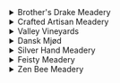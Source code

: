 <details>
  <summary>Brother's Drake Meadery</summary>
  <p>
    
|Mead|Flavors/Tasting Notes|
|:---|:---|
|Battle Axe|"A sweet cranberry melomel infused with vanilla and juniper berries. Unapologetically tart upfront like cranberries with a smooth finish that is sweet and hints at the vanilla and juniper infusion."|
|Blueberry Yum Yum|Blueberry|
|California Gold|"Dry traditional with Mendocino Forest honey aged on American oak"|
|Honey Oak|"Ohio wildflower honey traditional mead aged on French and American Oak. Pronounced honey nose. Flavors of caramel and woodiness are enhance by the oak."|
|Blackjack|"Crafted from locally sourced raw honey and black currant, Blackjack is a 21 on flavor. Our tart and earthy berry brew has full, smooth body from honey. The finish is slightly sweet. Game on."|
|Passion|"A blend of honey and passion fruit."|
|Julien's Pyment|"A genius is born! Our mead master, Julian, has taken bold first steps into grape fermentation with this tasty riff on the pyment style - honey blended with Concord grapes and blueberries: Sweet"|
|Gravenstein|"A dry slightly carbonated and sour cyser from Gravenstein varietal apples from Sonoma and wildflower honey from Mendocino."|
|Wild Ohio|"Wild Ohio is mead in its most traditional form. Just local raw wildflower honey, water and yeast are blended and fermented. Sugar removed during fermentation leaves only flavors of honey wine with a semi-dry finish."|
|Bourban Apple Pie|"Our apple pie mead aged for 12 months in Middle West Bourbon Barrels : Sweet"|
|Orange Blossom|"Traditional dry mead from citrus tree honey : Dry"|
  
  </p>
</details>

<details>
  <summary>Crafted Artisan Meadery</summary>
  <p>

|Mead|Flavors/Tasting Notes|
|:---|:---|
|Dragon Heart|apple cider, cherry and raspberry. Wildflower honey|
|Stranger Bings|"Bing Cherry, Graham Cracker Crust, Vanilla"|
|The Dispear|"Sweet Pear Juice, Honey and Fresh Cardamom Spice"|
|Mystic Currants|"Tart dark fruit with balanced sweetness. Piney juniper berry aroma with similar notes that are well incorporated on finish and throughout."|

  </p>
</details>


<details>
  <summary>Valley Vineyards</summary>
  <p>

|Mead|Flavors/Tasting Notes|
|:---|:---|
|Honey Mead|Traditional with clover honey|

  </p>
</details>


<details>
  <summary>Dansk Mjød</summary>
  <p>

|Mead|Flavors/Tasting Notes|
|:---|:---|
|Viking Blod|"Nordic honey wine with hibicus and hops added"|

  </p>
</details>


<details>
  <summary>Silver Hand Meadery</summary>
  <p>

|Mead|Flavors/Tasting Notes|
|:---|:---|
|Colonial Williamsburg Mead|barrel-aged, Virginia wildflower honey|

  </p>
</details>

<details>
  <summary>Feisty Meadery</summary>
  <p>

|Mead|Flavors/Tasting Notes|
|:---|:---|
|Mesquite Blossom|"Mesquite trees native to the southwest produce long pods of fragrant yellow blossoms. Bees transform the nectar into mesquite honey which gives this mead a floral aroma with hints of pear and peach."|
    
  </p>
</details>

<details>
  <summary>Zen Bee Meadery</summary>
  <p>
    
|Mead|Flavors/Tasting Notes|
|:---|:---|
|Blu On Black|"Bochet with blueberry, blackberry, and blackcurrant."|
    
  </p>
</details>
 
